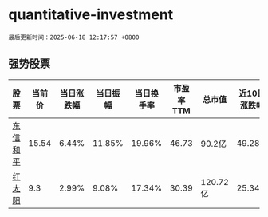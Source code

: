 # quantitative-investment

`最后更新时间：2025-06-18 12:17:57 +0800`

## 强势股票

|股票|当前价|当日涨跌幅|当日振幅|当日换手率|市盈率TTM|总市值|近10日涨跌幅|
|----|----|----|----|----|----|----|----|
|[东信和平](https://xueqiu.com/S/SZ002017)|15.54|6.44%|11.85%|19.96%|46.73|90.2亿|49.28%|
|[红太阳](https://xueqiu.com/S/SZ000525)|9.3|2.99%|9.08%|17.34%|30.39|120.72亿|25.34%|
